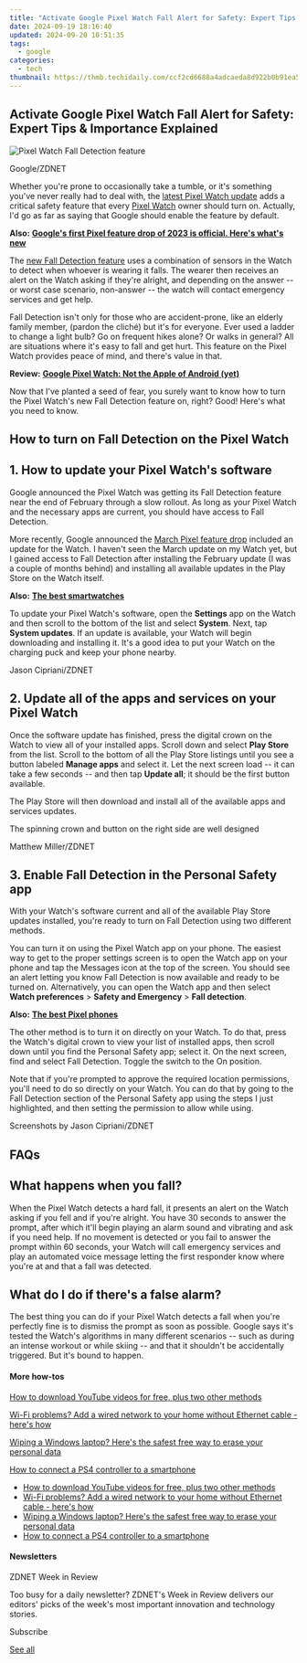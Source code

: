 ```yaml
---
title: "Activate Google Pixel Watch Fall Alert for Safety: Expert Tips & Importance Explained"
date: 2024-09-19 18:16:40
updated: 2024-09-20 10:51:35
tags:
  - google
categories:
  - tech
thumbnail: https://thmb.techidaily.com/ccf2cd6688a4adcaeda8d922b0b91ea561ec3cf2936a8b4a71d20d4455d103fb.jpg
---
```


## Activate Google Pixel Watch Fall Alert for Safety: Expert Tips & Importance Explained

![Pixel Watch Fall Detection feature](https://www.zdnet.com/a/img/resize/b30f4ca79d9aaffdda23f696c4a8bd2f51f92dc9/2023/02/28/f8636b4a-44c6-4a29-a417-e05294ebd019/pixelw.jpg?auto=webp&width=1280)

Google/ZDNET

Whether you're prone to occasionally take a tumble, or it's something you've never really had to deal with, the [latest Pixel Watch update](https://www.zdnet.com/article/googles-first-pixel-feature-drop-of-2023-is-official-heres-whats-new/) adds a critical safety feature that every [Pixel Watch](https://buy.geni.us/Proxy.ashx?TSID=368250&GR%5FURL=https%3A%2F%2Fwww.amazon.com%2FGoogle-Pixel-Watch-Smartwatch-Stainless%2Fdp%2FB0BDSMLQ6K%3Ftag%3Dzd-buy-button-20%26ascsubtag%3D%5F%5FCOM%5FCLICK%5FID%5F%5F%7C7a3856a6-f20f-40c1-bbc9-5c9d6efbe36c%7Cdtp&dtb=1) owner should turn on. Actually, I'd go as far as saying that Google should enable the feature by default. 

**Also:** [**Google's first Pixel feature drop of 2023 is official. Here's what's new**](https://www.zdnet.com/article/googles-first-pixel-feature-drop-of-2023-is-official-heres-whats-new/)

The [new Fall Detection feature](https://www.zdnet.com/article/googles-pixel-watch-can-now-detect-if-you-fall-heres-how-it-works/) uses a combination of sensors in the Watch to detect when whoever is wearing it falls. The wearer then receives an alert on the Watch asking if they're alright, and depending on the answer -- or worst case scenario, non-answer -- the watch will contact emergency services and get help. 

Fall Detection isn't only for those who are accident-prone, like an elderly family member, (pardon the cliché) but it's for everyone. Ever used a ladder to change a light bulb? Go on frequent hikes alone? Or walks in general? All are situations where it's easy to fall and get hurt. This feature on the Pixel Watch provides peace of mind, and there's value in that. 

**Review:** [**Google Pixel Watch: Not the Apple of Android (yet)**](https://www.zdnet.com/article/google-pixel-watch-review/)

Now that I've planted a seed of fear, you surely want to know how to turn the Pixel Watch's new Fall Detection feature on, right? Good! Here's what you need to know.

## How to turn on Fall Detection on the Pixel Watch

## 1\. How to update your Pixel Watch's software

Google announced the Pixel Watch was getting its Fall Detection feature near the end of February through a slow rollout. As long as your Pixel Watch and the necessary apps are current, you should have access to Fall Detection. 

More recently, Google announced the [March Pixel feature drop](https://www.zdnet.com/article/googles-first-pixel-feature-drop-of-2023-is-official-heres-whats-new/) included an update for the Watch. I haven't seen the March update on my Watch yet, but I gained access to Fall Detection after installing the February update (I was a couple of months behind) and installing all available updates in the Play Store on the Watch itself. 

**Also:** [**The best smartwatches**](https://www.zdnet.com/article/best-smartwatch/) 

To update your Pixel Watch's software, open the **Settings** app on the Watch and then scroll to the bottom of the list and select **System**. Next, tap **System updates**. If an update is available, your Watch will begin downloading and installing it. It's a good idea to put your Watch on the charging puck and keep your phone nearby. 

Jason Cipriani/ZDNET

## 2\. Update all of the apps and services on your Pixel Watch

Once the software update has finished, press the digital crown on the Watch to view all of your installed apps. Scroll down and select **Play Store** from the list. Scroll to the bottom of all the Play Store listings until you see a button labeled **Manage apps** and select it. Let the next screen load -- it can take a few seconds -- and then tap **Update all**; it should be the first button available. 

The Play Store will then download and install all of the available apps and services updates. 

The spinning crown and button on the right side are well designed

Matthew Miller/ZDNET

## 3\. Enable Fall Detection in the Personal Safety app

With your Watch's software current and all of the available Play Store updates installed, you're ready to turn on Fall Detection using two different methods. 

You can turn it on using the Pixel Watch app on your phone. The easiest way to get to the proper settings screen is to open the Watch app on your phone and tap the Messages icon at the top of the screen. You should see an alert letting you know Fall Detection is now available and ready to be turned on. Alternatively, you can open the Watch app and then select **Watch preferences** \> **Safety and Emergency** \> **Fall detection**.

**Also:** [**The best Pixel phones**](https://www.zdnet.com/article/best-google-phone/)

The other method is to turn it on directly on your Watch. To do that, press the Watch's digital crown to view your list of installed apps, then scroll down until you find the Personal Safety app; select it. On the next screen, find and select Fall Detection. Toggle the switch to the On position. 

Note that if you're prompted to approve the required location permissions, you'll need to do so directly on your Watch. You can do that by going to the Fall Detection section of the Personal Safety app using the steps I just highlighted, and then setting the permission to allow while using. 

Screenshots by Jason Cipriani/ZDNET

## FAQs

## What happens when you fall?

When the Pixel Watch detects a hard fall, it presents an alert on the Watch asking if you fell and if you're alright. You have 30 seconds to answer the prompt, after which it'll begin playing an alarm sound and vibrating and ask if you need help. If no movement is detected or you fail to answer the prompt within 60 seconds, your Watch will call emergency services and play an automated voice message letting the first responder know where you're at and that a fall was detected. 

## What do I do if there's a false alarm?

The best thing you can do if your Pixel Watch detects a fall when you're perfectly fine is to dismiss the prompt as soon as possible. Google says it's tested the Watch's algorithms in many different scenarios -- such as during an intense workout or while skiing -- and that it shouldn't be accidentally triggered. But it's bound to happen. 

#### More how-tos

[How to download YouTube videos for free, plus two other methods](https://www.zdnet.com/article/how-to-download-youtube-videos-for-free-plus-two-other-methods/ "How to download YouTube videos for free, plus two other methods")

[Wi-Fi problems? Add a wired network to your home without Ethernet cable - here's how](https://www.zdnet.com/article/wi-fi-problems-how-to-add-a-wired-network-to-your-home-without-ethernet-cable/ "Wi-Fi problems? Add a wired network to your home without Ethernet cable - here's how")

[Wiping a Windows laptop? Here's the safest free way to erase your personal data](https://www.zdnet.com/article/wiping-a-windows-laptop-heres-the-safest-free-way-to-erase-your-personal-data/ "Wiping a Windows laptop? Here's the safest free way to erase your personal data")

[How to connect a PS4 controller to a smartphone](https://www.zdnet.com/article/how-to-connect-a-ps4-controller-to-a-smartphone/ "How to connect a PS4 controller to a smartphone")

* [How to download YouTube videos for free, plus two other methods](https://www.zdnet.com/article/how-to-download-youtube-videos-for-free-plus-two-other-methods/ "How to download YouTube videos for free, plus two other methods")
* [Wi-Fi problems? Add a wired network to your home without Ethernet cable - here's how](https://www.zdnet.com/article/wi-fi-problems-how-to-add-a-wired-network-to-your-home-without-ethernet-cable/ "Wi-Fi problems? Add a wired network to your home without Ethernet cable - here's how")
* [Wiping a Windows laptop? Here's the safest free way to erase your personal data](https://www.zdnet.com/article/wiping-a-windows-laptop-heres-the-safest-free-way-to-erase-your-personal-data/ "Wiping a Windows laptop? Here's the safest free way to erase your personal data")
* [How to connect a PS4 controller to a smartphone](https://www.zdnet.com/article/how-to-connect-a-ps4-controller-to-a-smartphone/ "How to connect a PS4 controller to a smartphone")

#### Newsletters

ZDNET Week in Review

Too busy for a daily newsletter? ZDNET's Week in Review delivers our editors' picks of the week's most important innovation and technology stories.

 Subscribe

[See all](https://www.zdnet.com/newsletters/)

<ins class="adsbygoogle"
     style="display:block"
     data-ad-format="autorelaxed"
     data-ad-client="ca-pub-7571918770474297"
     data-ad-slot="1223367746"></ins>



<ins class="adsbygoogle"
     style="display:block"
     data-ad-client="ca-pub-7571918770474297"
     data-ad-slot="8358498916"
     data-ad-format="auto"
     data-full-width-responsive="true"></ins>
